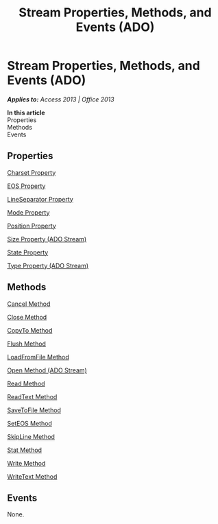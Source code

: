 ﻿---
title: Stream Properties, Methods, and Events (ADO)
TOCTitle: Properties, Methods, and Events
ms:assetid: 12542605-9520-f0a9-09e4-9eac6b37c35e
ms:mtpsurl: https://msdn.microsoft.com/en-us/library/JJ248897(v=office.15)
ms:contentKeyID: 48543339
ms.date: 09/18/2015
mtps_version: v=office.15
---

# Stream Properties, Methods, and Events (ADO)


_**Applies to:** Access 2013 | Office 2013_

**In this article**  
Properties  
Methods  
Events  

## Properties

[Charset Property](charset-property-ado.md)

[EOS Property](eos-property-ado.md)

[LineSeparator Property](lineseparator-property-ado.md)

[Mode Property](mode-property-ado.md)

[Position Property](position-property-ado.md)

[Size Property (ADO Stream)](https://msdn.microsoft.com/en-us/library/jj250128\(v=office.15\))

[State Property](state-property-ado.md)

[Type Property (ADO Stream)](type-property-ado-stream.md)

## Methods

[Cancel Method](cancel-method-ado.md)

[Close Method](close-method-ado.md)

[CopyTo Method](copyto-method-ado.md)

[Flush Method](flush-method-ado.md)

[LoadFromFile Method](loadfromfile-method-ado.md)

[Open Method (ADO Stream)](open-method-ado-stream.md)

[Read Method](read-method-ado.md)

[ReadText Method](readtext-method-ado.md)

[SaveToFile Method](savetofile-method-ado.md)

[SetEOS Method](seteos-method-ado.md)

[SkipLine Method](skipline-method-ado.md)

[Stat Method](stat-method-ado.md)

[Write Method](write-method-ado.md)

[WriteText Method](writetext-method-ado.md)

## Events

None.

